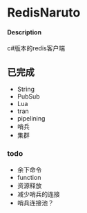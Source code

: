 # RedisNaruto

#### Description
c#版本的redis客户端

## 已完成

- String
- PubSub
- Lua
- tran
- pipelining
- 哨兵
- 集群
### todo
- 余下命令
- function
- 资源释放
- 减少哨兵的连接
- 哨兵连接池？